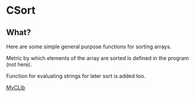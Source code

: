 # CSort
## What?
Here are some simple general purpose functions for sorting arrays.

Metric by which elements of the array are sorted is defined in the program (not here).

Function for evaluating strings for later sort is added too.

[MyCLib](../README.md)
